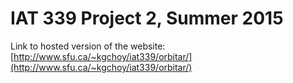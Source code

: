 # IAT 339 Project 2, Summer 2015

Link to hosted version of the website: [http://www.sfu.ca/~kgchoy/iat339/orbitar/](http://www.sfu.ca/~kgchoy/iat339/orbitar/)